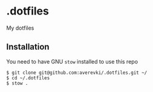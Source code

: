 # .dotfiles
My dotfiles


## Installation
You need to have GNU `stow` installed to use this repo
```shell
$ git clone git@github.com:averevki/.dotfiles.git ~/
$ cd ~/.dotfiles
$ stow .
```
